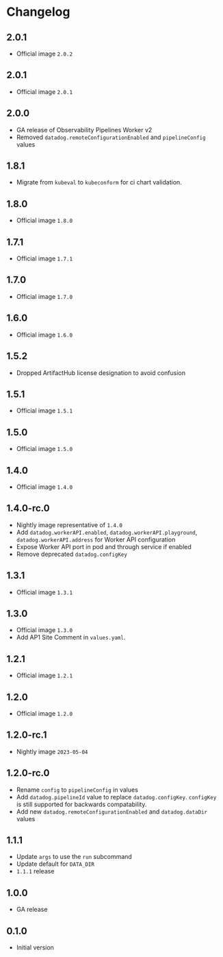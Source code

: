 # Changelog

## 2.0.1

* Official image `2.0.2`

## 2.0.1

* Official image `2.0.1`

## 2.0.0

* GA release of Observability Pipelines Worker v2
* Removed `datadog.remoteConfigurationEnabled` and `pipelineConfig` values

## 1.8.1

* Migrate from `kubeval` to `kubeconform` for ci chart validation.

## 1.8.0

* Official image `1.8.0`

## 1.7.1

* Official image `1.7.1`

## 1.7.0

* Official image `1.7.0`

## 1.6.0

* Official image `1.6.0`

## 1.5.2

* Dropped ArtifactHub license designation to avoid confusion

## 1.5.1

* Official image `1.5.1`

## 1.5.0

* Official image `1.5.0`

## 1.4.0

* Official image `1.4.0`

## 1.4.0-rc.0

* Nightly image representative of `1.4.0`
* Add `datadog.workerAPI.enabled`, `datadog.workerAPI.playground`, `datadog.workerAPI.address` for Worker API configuration
* Expose Worker API port in pod and through service if enabled
* Remove deprecated `datadog.configKey`

## 1.3.1

* Official image `1.3.1`

## 1.3.0

* Official image `1.3.0`
* Add AP1 Site Comment in `values.yaml`.

## 1.2.1

* Official image `1.2.1`

## 1.2.0

* Official image `1.2.0`

## 1.2.0-rc.1

* Nightly image `2023-05-04`

## 1.2.0-rc.0

* Rename `config` to `pipelineConfig` in values
* Add `datadog.pipelineId` value to replace `datadog.configKey`. `configKey` is still supported for backwards compatability.
* Add new `datadog.remoteConfigurationEnabled` and `datadog.dataDir` values

## 1.1.1

* Update `args` to use the `run` subcommand
* Update default for `DATA_DIR`
* `1.1.1` release

## 1.0.0

* GA release

## 0.1.0

* Initial version
